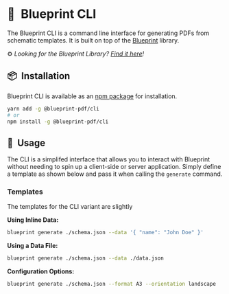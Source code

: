 # 🚧&nbsp; Blueprint  CLI

The Blueprint CLI is a command line interface for generating PDFs from schematic templates. It is built on top of the [Blueprint](https://www.npmjs.com/package/blueprint-pdf) library.


⚙️ *Looking for the Blueprint Library? [Find it here](https://www.npmjs.com/package/blueprint-pdf)!*


## 📦&nbsp; Installation

Blueprint CLI is available as an [npm package](https://www.npmjs.com/package/@blueprint-pdf/cli) for installation.

```sh
yarn add -g @blueprint-pdf/cli
# or
npm install -g @blueprint-pdf/cli
```

## 🚀&nbsp; Usage

The CLI is a simplifed interface that allows you to interact with Blueprint without needing to spin up a client-side or server application. Simply define a template as shown below and pass it when calling the `generate` command.

### Templates
The templates for the CLI variant are slightly 

**Using Inline Data:**
```sh
blueprint generate ./schema.json --data '{ "name": "John Doe" }'
```

**Using a Data File:**
```sh
blueprint generate ./schema.json --data ./data.json
```

**Configuration Options:**
```sh
blueprint generate ./schema.json --format A3 --orientation landscape
```
